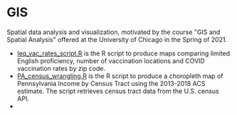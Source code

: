 # GIS

Spatial data analysis and visualization, motivated by the course "GIS and Spatial Analysis" offered at the University of Chicago in the Spring of 2021.

 - [leq_vac_rates_script.R](https://github.com/arrudafranco/GIS/blob/main/leq_vac_rates/leq_vac_rates_script.R) is the R script to produce maps comparing limited English proficiency, number of vaccination locations and COVID vaccination rates by zip code.
 - [PA_census_wrangling.R](https://github.com/arrudafranco/GIS/blob/main/Pennsylvania%20Income%20by%20Census%20Tract/PA_census_wrangling.R) is the R script to produce a choropleth map of Pennsylvania Income by Census Tract using the 2013-2018 ACS estimate. The script retrieves census tract data from the U.S. census API.
 - 
